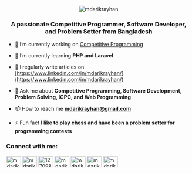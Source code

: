 <p align="center"> <img src="https://komarev.com/ghpvc/?username=mdarikrayhan&label=Profile%20views&color=0e75b6&style=flat" alt="mdarikrayhan" /> </p>
<h3 align="center">A passionate Competitive Programmer, Software Developer, and Problem Setter from Bangladesh</h3>


- 🔭 I’m currently working on [Competitive Programming](https://github.com/mdarikrayhan/Competitive-Programming)

- 🌱 I’m currently learning **PHP and Laravel**

- 📝 I regularly write articles on [https://www.linkedin.com/in/mdarikrayhan/](https://www.linkedin.com/in/mdarikrayhan/)

- 💬 Ask me about **Competitive Programming, Software Development, Problem Solving, ICPC, and Web Programming**

- 📫 How to reach me **mdarikrayhan@gmail.com**

- ⚡ Fun fact **I like to play chess and have been a problem setter for programming contests**

<h3 align="left">Connect with me:</h3>
<p align="left">
<a href="https://twitter.com/mdarikrayhan" target="blank"><img align="center" src="https://raw.githubusercontent.com/rahuldkjain/github-profile-readme-generator/master/src/images/icons/Social/twitter.svg" alt="mdarikrayhan" height="30" width="40" /></a>
<a href="https://linkedin.com/in/mdarikrayhan" target="blank"><img align="center" src="https://raw.githubusercontent.com/rahuldkjain/github-profile-readme-generator/master/src/images/icons/Social/linked-in-alt.svg" alt="mdarikrayhan" height="30" width="40" /></a>
<a href="https://stackoverflow.com/users/12709889" target="blank"><img align="center" src="https://raw.githubusercontent.com/rahuldkjain/github-profile-readme-generator/master/src/images/icons/Social/stack-overflow.svg" alt="12709889" height="30" width="40" /></a>
<a href="https://kaggle.com/mdarikrayhan" target="blank"><img align="center" src="https://raw.githubusercontent.com/rahuldkjain/github-profile-readme-generator/master/src/images/icons/Social/kaggle.svg" alt="mdarikrayhan" height="30" width="40" /></a>
<a href="https://fb.com/md4rikrayhan" target="blank"><img align="center" src="https://raw.githubusercontent.com/rahuldkjain/github-profile-readme-generator/master/src/images/icons/Social/facebook.svg" alt="mdarikrayhan" height="30" width="40" /></a>
<a href="https://instagram.com/mdarikrayhan" target="blank"><img align="center" src="https://raw.githubusercontent.com/rahuldkjain/github-profile-readme-generator/master/src/images/icons/Social/instagram.svg" alt="mdarikrayhan" height="30" width="40" /></a>
<a href="https://auth.geeksforgeeks.org/user/mdarikrayhan" target="blank"><img align="center" src="https://raw.githubusercontent.com/rahuldkjain/github-profile-readme-generator/master/src/images/icons/Social/geeks-for-geeks.svg" alt="mdarikrayhan" height="30" width="40" /></a>
